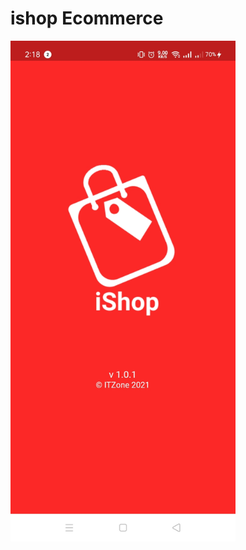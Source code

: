 # ishop Ecommerce

<img align="left" alt="android" width="360px"  src="https://github.com/mosfeqanik/ishop/blob/main/screenshots/1.jpeg" />